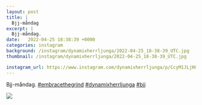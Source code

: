 ```yaml
---
layout: post
title: |
  Bjj-måndag
excerpt: |
  Bjj-måndag.   
date:   2022-04-25 18:38:39 +0000
categories: instagram
background: /instagram/dynamixherrljunga/2022-04-25_18-38-39_UTC.jpg
thumbnail: /instagram/dynamixherrljunga/2022-04-25_18-38-39_UTC.jpg

instagram_url: https://www.instagram.com/dynamixherrljunga/p/CcyM1JLjH0i
---
```

Bjj-måndag. [#embracethegrind](https://www.instagram.com/explore/tags/embracethegrind/) [#dynamixherrljunga](https://www.instagram.com/explore/tags/dynamixherrljunga/) [#bjj](https://www.instagram.com/explore/tags/bjj/)



<img src='/www-dynamix-herrljunga/instagram/dynamixherrljunga/2022-04-25_18-38-39_UTC.jpg' class='img-fluid' />
